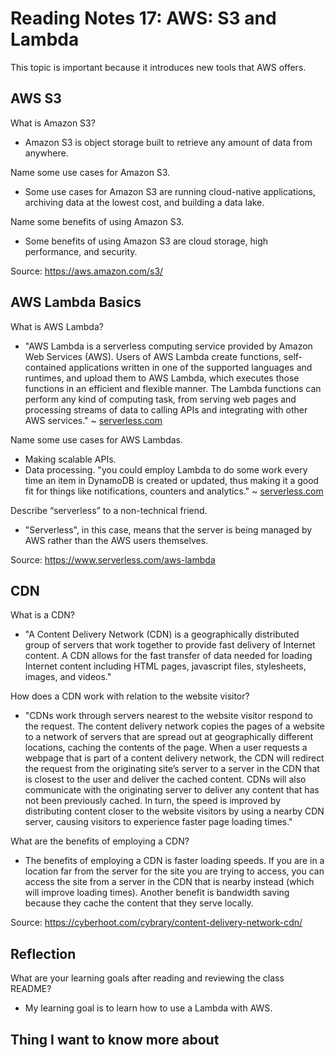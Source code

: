 # Reading Notes 17: AWS: S3 and Lambda

This topic is important because it introduces new tools that AWS offers.

## AWS S3

What is Amazon S3?

- Amazon S3 is object storage built to retrieve any amount of data from anywhere.

Name some use cases for Amazon S3.

- Some use cases for Amazon S3 are running cloud-native applications, archiving data at the lowest cost, and building a data lake.

Name some benefits of using Amazon S3.

- Some benefits of using Amazon S3 are cloud storage, high performance, and security.

Source: <https://aws.amazon.com/s3/>

## AWS Lambda Basics

What is AWS Lambda?

- "AWS Lambda is a serverless computing service provided by Amazon Web Services (AWS). Users of AWS Lambda create functions, self-contained applications written in one of the supported languages and runtimes, and upload them to AWS Lambda, which executes those functions in an efficient and flexible manner. The Lambda functions can perform any kind of computing task, from serving web pages and processing streams of data to calling APIs and integrating with other AWS services." ~ [serverless.com](https://www.serverless.com/aws-lambda)

Name some use cases for AWS Lambdas.

- Making scalable APIs.
- Data processing. "you could employ Lambda to do some work every time an item in DynamoDB is created or updated, thus making it a good fit for things like notifications, counters and analytics." ~ [serverless.com](https://www.serverless.com/aws-lambda)

Describe “serverless” to a non-technical friend.

- "Serverless", in this case, means that the server is being managed by AWS rather than the AWS users themselves.

Source: <https://www.serverless.com/aws-lambda>

## CDN

What is a CDN?

- "A Content Delivery Network (CDN) is a geographically distributed group of servers that work together to provide fast delivery of Internet content. A CDN allows for the fast transfer of data needed for loading Internet content including HTML pages, javascript files, stylesheets, images, and videos."

How does a CDN work with relation to the website visitor?

- "CDNs work through servers nearest to the website visitor respond to the request. The content delivery network copies the pages of a website to a network of servers that are spread out at geographically different locations, caching the contents of the page. When a user requests a webpage that is part of a content delivery network, the CDN will redirect the request from the originating site’s server to a server in the CDN that is closest to the user and deliver the cached content. CDNs will also communicate with the originating server to deliver any content that has not been previously cached. In turn, the speed is improved by distributing content closer to the website visitors by using a nearby CDN server, causing visitors to experience faster page loading times."

What are the benefits of employing a CDN?

- The benefits of employing a CDN is faster loading speeds. If you are in a location far from the server for the site you are trying to access, you can access the site from a server in the CDN that is nearby instead (which will improve loading times). Another benefit is bandwidth saving because they cache the content that they serve locally.

Source: <https://cyberhoot.com/cybrary/content-delivery-network-cdn/>

## Reflection

What are your learning goals after reading and reviewing the class README?

- My learning goal is to learn how to use a Lambda with AWS.

## Thing I want to know more about
